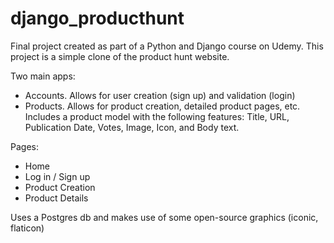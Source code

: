 # django_producthunt


Final project created as part of a Python and Django course on Udemy. This project is a simple clone of the product hunt website.

Two main apps:
 - Accounts. Allows for user creation (sign up) and validation (login)
 - Products. Allows for product creation, detailed product pages, etc. Includes a product model with the following features: Title, URL, Publication Date, Votes, Image, Icon, and Body text.

Pages:
 - Home
 - Log in / Sign up 
 - Product Creation
 - Product Details
 
Uses a Postgres db and makes use of some open-source graphics (iconic, flaticon)
